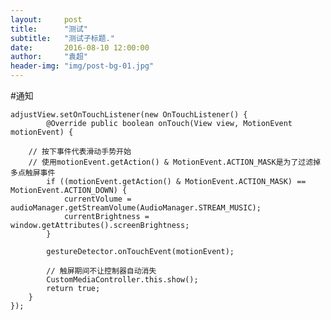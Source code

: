 ```yaml
---
layout:     post
title:      "测试"
subtitle:   "测试子标题."
date:       2016-08-10 12:00:00
author:     "袁超"
header-img: "img/post-bg-01.jpg"
---
```


#通知

	adjustView.setOnTouchListener(new OnTouchListener() {
            @Override public boolean onTouch(View view, MotionEvent motionEvent) {

        // 按下事件代表滑动手势开始
        // 使用motionEvent.getAction() & MotionEvent.ACTION_MASK是为了过滤掉多点触屏事件
	        if ((motionEvent.getAction() & MotionEvent.ACTION_MASK) == MotionEvent.ACTION_DOWN) {
	            currentVolume = audioManager.getStreamVolume(AudioManager.STREAM_MUSIC);
	            currentBrightness = window.getAttributes().screenBrightness;
	        }
	
	        gestureDetector.onTouchEvent(motionEvent);
	
	        // 触屏期间不让控制器自动消失
	        CustomMediaController.this.show();
	        return true;
    	}
	});